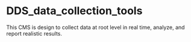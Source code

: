 # DDS_data_collection_tools
This CMS is design to collect data at root level in real time, analyze, and report realistic results. 
